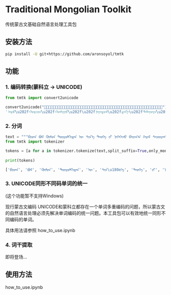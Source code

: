 # Traditional Mongolian Toolkit

传统蒙古文基础自然语言处理工具包

## 安装方法

```bash
pip install -U git+https://github.com/aronsoyol/tmtk
```

## 功能

### 1. 编码转换(蒙科立 -> UNICODE)

```python
from tmtk import convert2unicode

convert2unicode("")
'ᠠᠷᠣ\u202fᠬᠣᠷᠴᠢᠨ\u202fᠬᠣᠰᠢᠭᠣ\u202f\u202fᠨᠠᠭᠠᠳ᠋ᠣᠮ\u202fᠳ᠋ᠡᠭᠢ\u202fᠲᠠᠯᠠᠨᠨᠣᠸᠠ\u202fᠢᠨ\u202fᠪᠠᠭᠣᠴᠠ\u202f'
```

### 2. 分词

```python
text = """ᠪᠢᠳᠡ ᠪᠣᠯ ᠬᠥᠮᠦᠨ ᠲᠥᠷᠦᠯᠬᠢᠲᠡᠨ ᠦ᠌ ᠰᠢᠨ᠎ᠡ ᠲᠡᠦᠬᠡ ᠶ᠋ᠢ ᠨᠡᠭᠡᠭᠡᠵᠦ ᠪᠠᠢᠭ᠎ᠠ ᠭᠡᠷᠡᠯ ᠰᠠᠴᠤᠷᠠᠩᠭᠤᠢ ᠴᠠᠭ ᠦᠶ᠎ᠡ ᠳ᠋ᠦ ᠠᠮᠢᠳᠤᠷᠠᠵᠤ ᠪᠠᠢᠭ᠎ᠠ ᠶᠤᠮ᠃ ᠡᠨᠡ ᠬᠦ ᠴᠠᠭ ᠦᠶ᠎ᠡ ᠳ᠋ᠦ ᠮᠠᠰᠢ ᠣᠯᠠᠨ ᠬᠡᠷᠡᠭ᠌ ᠪᠣᠳᠠᠰ ᠲᠤ ᠬᠥᠮᠦᠰ ᠰᠢᠨ᠎ᠡ ᠪᠣᠳᠤᠯ ᠰᠢᠨ᠎ᠡ ᠲᠥᠷᠦᠭᠳᠡᠯ ᠣᠷᠤᠵᠤ ᠪᠠᠢᠨ᠎ᠠ᠃"""
from tmtk import tokenizer

tokens = [a for a in tokenizer.tokenize(text,split_suffix=True,only_mongolian=True)]
    
print(tokens)

['ᠪᠢᠳᠡ', 'ᠪᠣᠯ', 'ᠬᠥᠮᠦᠨ', 'ᠲᠥᠷᠦᠯᠬᠢᠲᠡᠨ', 'ᠦ᠌', 'ᠰᠢᠨ\u180eᠡ', 'ᠲᠡᠦᠬᠡ', 'ᠶ᠋ᠢ', 'ᠨᠡᠭᠡᠭᠡᠵᠦ', 'ᠪᠠᠢᠭ\u180eᠠ', 'ᠭᠡᠷᠡᠯ', 'ᠰᠠᠴᠤᠷᠠᠩᠭᠤᠢ', 'ᠴᠠᠭ', 'ᠦᠶ\u180eᠡ', 'ᠳ᠋ᠦ', 'ᠠᠮᠢᠳᠤᠷᠠᠵᠤ', 'ᠪᠠᠢᠭ\u180eᠠ', 'ᠶᠤᠮ', 'ᠡᠨᠡ', 'ᠬᠦ', 'ᠴᠠᠭ', 'ᠦᠶ\u180eᠡ', 'ᠳ᠋ᠦ', 'ᠮᠠᠰᠢ', 'ᠣᠯᠠᠨ', 'ᠬᠡᠷᠡᠭ᠌', 'ᠪᠣᠳᠠᠰ', 'ᠲᠤ', 'ᠬᠥᠮᠦᠰ', 'ᠰᠢᠨ\u180eᠡ', 'ᠪᠣᠳᠤᠯ', 'ᠰᠢᠨ\u180eᠡ', 'ᠲᠥᠷᠦᠭᠳᠡᠯ', 'ᠣᠷᠤᠵᠤ', 'ᠪᠠᠢᠨ\u180eᠠ']
```

### 3. UNICODE同形不同码单词的统一

(这个功能暂不支持Windows)

现行蒙古文编码 UNICODE和蒙科立都存在一个单词多重编码的问题，所以蒙古文的自然语言处理必须先解决单词编码的统一问题。本工具包可以有效地统一同形不同编码的单词。

具体用法请参照 how_to_use.ipynb

### 4. 词干提取

即将登场...


## 使用方法

how_to_use.ipynb